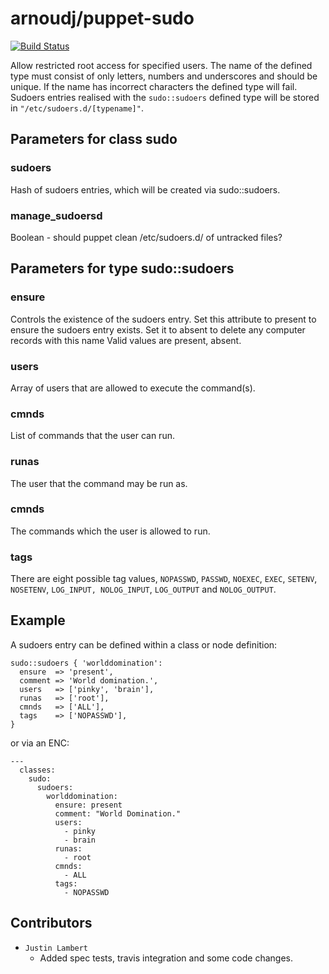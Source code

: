 # arnoudj/puppet-sudo

[![Build Status](https://travis-ci.org/arnoudj/puppet-sudo.png?branch=master)](https://travis-ci.org/arnoudj/puppet-sudo)

Allow restricted root access for specified users. The name of the defined
type must consist of only letters, numbers and underscores and should be
unique. If the name has incorrect characters the defined type will fail.
Sudoers entries realised with the `sudo::sudoers` defined type will be
stored in `"/etc/sudoers.d/[typename]"`.

## Parameters for class sudo

### sudoers

Hash of sudoers entries, which will be created via sudo::sudoers.

### manage_sudoersd

Boolean - should puppet clean /etc/sudoers.d/ of untracked files?

## Parameters for type sudo::sudoers

### ensure

Controls the existence of the sudoers entry. Set this attribute to
present to ensure the sudoers entry exists. Set it to absent to
delete any computer records with this name Valid values are present,
absent.

### users

Array of users that are allowed to execute the command(s).

### cmnds

List of commands that the user can run.

### runas

The user that the command may be run as.

### cmnds

The commands which the user is allowed to run.

### tags

There are eight possible tag values, `NOPASSWD`, `PASSWD`, `NOEXEC`, `EXEC`,
`SETENV`, `NOSETENV`, `LOG_INPUT, NOLOG_INPUT`, `LOG_OUTPUT` and
`NOLOG_OUTPUT`.

## Example

A sudoers entry can be defined within a class or node definition:

    sudo::sudoers { 'worlddomination':
      ensure  => 'present',
      comment => 'World domination.',
      users   => ['pinky', 'brain'],
      runas   => ['root'],
      cmnds   => ['ALL'],
      tags    => ['NOPASSWD'],
    }

or via an ENC:

    ---
      classes:
        sudo:
          sudoers:
            worlddomination:
              ensure: present
              comment: "World Domination."
              users:
                - pinky
                - brain
              runas: 
                - root
              cmnds:
                - ALL
              tags:
                - NOPASSWD

## Contributors

* `Justin Lambert`
  * Added spec tests, travis integration and some code changes.
